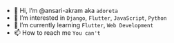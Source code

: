 - 👋 Hi, I’m @ansari-akram aka `adoreta`
- 👀 I’m interested in `Django`, `Flutter`, `JavaScript`, `Python`
- 🌱 I’m currently learning `Flutter`, `Web Development`
- 📫 How to reach me `You can't`

<!---
ansari-akram/ansari-akram is a ✨ special ✨ repository because its `README.md` (this file) appears on your GitHub profile.
You can click the Preview link to take a look at your changes.
--->
